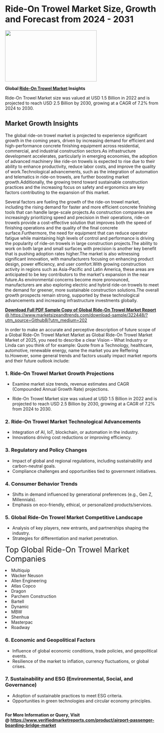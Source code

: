<H1>Ride-On Trowel Market Size, Growth and Forecast from 2024 - 2031</H1><img class="aligncenter size-medium wp-image-584254" src="https://thirdeyenews.in/wp-content/uploads/2024/09/Global-Market-Research-300x168.jpeg" alt="" width="300" height="168" /><p><strong>Global&nbsp;<a href="https://www.marketsizeandtrends.com/download-sample/322448/?utm_source=Github8j?utm_medium=202">Ride-On Trowel Market</a> Insights</strong></p><p>Ride-On Trowel Market size was valued at USD 1.5 Billion in 2022 and is projected to reach USD 2.5 Billion by 2030, growing at a CAGR of 7.2% from 2024 to 2030.</p><p><h2>Market Growth Insights</h2> <p>The global ride-on trowel market is projected to experience significant growth in the coming years, driven by increasing demand for efficient and high-performance concrete finishing equipment across residential, commercial, and industrial construction sectors.As infrastructure development accelerates, particularly in emerging economies, the adoption of advanced machinery like ride-on trowels is expected to rise due to their ability to enhance productivity, reduce labor costs, and improve the quality of work.Technological advancements, such as the integration of automation and telematics in ride-on trowels, are further boosting market growth.Additionally, the growing trend toward sustainable construction practices and the increasing focus on safety and ergonomics are key factors contributing to the expansion of this market.</p> <p><a href="download_link_here"></a></p> <p>Several factors are fueling the growth of the ride-on trowel market, including the rising demand for faster and more efficient concrete finishing tools that can handle large-scale projects.As construction companies are increasingly prioritizing speed and precision in their operations, ride-on trowels provide a cost-effective solution that improves both the speed of finishing operations and the quality of the final concrete surface.Furthermore, the need for equipment that can reduce operator fatigue while maintaining high levels of control and performance is driving the popularity of ride-on trowels in large construction projects.The ability to work on both large and small surfaces with precision is another key benefit that is pushing adoption rates higher.The market is also witnessing significant innovation, with manufacturers focusing on enhancing product design, power efficiency, and user comfort.With growing construction activity in regions such as Asia-Pacific and Latin America, these areas are anticipated to be key contributors to the market's expansion in the near future.As environmental concerns become more pronounced, manufacturers are also exploring electric and hybrid ride-on trowels to meet the demand for greener, more sustainable construction solutions.The overall growth prospects remain strong, supported by these technological advancements and increasing infrastructure investments globally.</p> <p><a href="get_more_link_here"></p><p><span class=""><strong>Download Full PDF Sample Copy of Global Ride-On Trowel Market Report</strong> @ <a href="https://www.marketsizeandtrends.com/download-sample/322448/?utm_source=Github8j?utm_medium=202" target="_blank">https://www.marketsizeandtrends.com/download-sample/322448/?utm_source=Github8j?utm_medium=202</a></span></p><p>In order to make an accurate and perceptive description of future scope of a Global&nbsp;Ride-On Trowel Market Market as Global&nbsp;Ride-On Trowel Market Market of 2025, you need to describe a clear Vision &ndash; What Industry or Linda can you think of for example: Quote from a Technology, healthcare, automotive, renewable energy, name the market you are Reffering to.However, some general trends and factors usually impact market reports and their future outlook include:</p><h3>1.&nbsp;<strong>Ride-On Trowel Market Growth Projections</strong></h3><ul><li>Examine market size trends, revenue estimates and CAGR (Compounded Annual Growth Rate) projections.</li><li><p>Ride-On Trowel Market size was valued at USD 1.5 Billion in 2022 and is projected to reach USD 2.5 Billion by 2030, growing at a CAGR of 7.2% from 2024 to 2030.</p></li></ul><h3>2.&nbsp;<strong>Ride-On Trowel Market Technological Advancements</strong></h3><ul><li>Integration of AI, IoT, blockchain, or automation in the industry.</li><li>Innovations driving cost reductions or improving efficiency.</li></ul><h3>3.&nbsp;<strong>Regulatory and Policy Changes</strong></h3><ul><li>Impact of global and regional regulations, including sustainability and carbon-neutral goals.</li><li>Compliance challenges and opportunities tied to government initiatives.</li></ul><h3>4.&nbsp;<strong>Consumer Behavior Trends</strong></h3><ul><li>Shifts in demand influenced by generational preferences (e.g., Gen Z, Millennials).</li><li>Emphasis on eco-friendly, ethical, or personalized products/services.</li></ul><h3>5.&nbsp;<strong>Global Ride-On Trowel Market Competitive Landscape</strong></h3><ul><li>Analysis of key players, new entrants, and partnerships shaping the industry.</li><li>Strategies for differentiation and market penetration.</li></ul><p data-pm-slice="1 1 []"><span style="color: inherit; font-family: inherit; font-size: 25px;">Top Global Ride-On Trowel Market Companies</span></p><div class="" data-test-id=""><p><li>Multiquip</li><li> Wacker Neuson</li><li> Allen Engineering</li><li> Atlas Copco</li><li> Dragon</li><li> Parchem Construction</li><li> Bartell</li><li> Dynamic</li><li> MBW</li><li> Shenhua</li><li> Masterpac</li><li> Roadway</li></p></div><h3>6.&nbsp;<strong>Economic and Geopolitical Factors</strong></h3><ul><li>Influence of global economic conditions, trade policies, and geopolitical events.</li><li>Resilience of the market to inflation, currency fluctuations, or global crises.</li></ul><h3>7.&nbsp;<strong>Sustainability and ESG (Environmental, Social, and Governance)</strong></h3><ul><li>Adoption of sustainable practices to meet ESG criteria.</li><li>Opportunities in green technologies and circular economy principles.</li></ul><h2><strong style="font-size: 14px;">For More Information or Query, Visit @&nbsp;</strong><a style="background-color: #ffffff; font-size: 14px;" href="https://www.marketsizeandtrends.com/report/ride-on-trowel-market/" target="_blank">https://www.verifiedmarketreports.com/product/airport-passenger-boarding-bridge-market</a></h2>